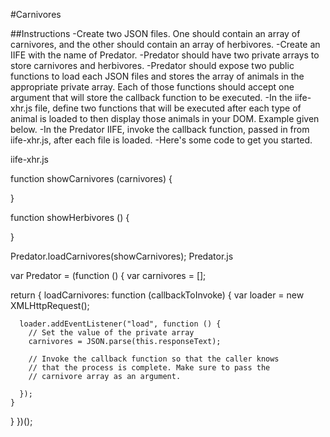 #Carnivores

##Instructions
-Create two JSON files. One should contain an array of carnivores, and the other should contain an array of herbivores.
-Create an IIFE with the name of Predator.
-Predator should have two private arrays to store carnivores and herbivores.
-Predator should expose two public functions to load each JSON files and stores the array of animals in the appropriate private array. Each of those functions should accept one argument that will store the callback function to be executed.
-In the iife-xhr.js file, define two functions that will be executed after each type of animal is loaded to then display those animals in your DOM. Example given below.
-In the Predator IIFE, invoke the callback function, passed in from iife-xhr.js, after each file is loaded.
-Here's some code to get you started.

iife-xhr.js

function showCarnivores (carnivores) {

}

function showHerbivores () {

}

Predator.loadCarnivores(showCarnivores);
Predator.js

var Predator = (function () {
  var carnivores = [];

  return {
    loadCarnivores: function (callbackToInvoke) {
      var loader = new XMLHttpRequest();

      loader.addEventListener("load", function () {
        // Set the value of the private array
        carnivores = JSON.parse(this.responseText);

        // Invoke the callback function so that the caller knows
        // that the process is complete. Make sure to pass the 
        // carnivore array as an argument.

      });
    }
  }
})();